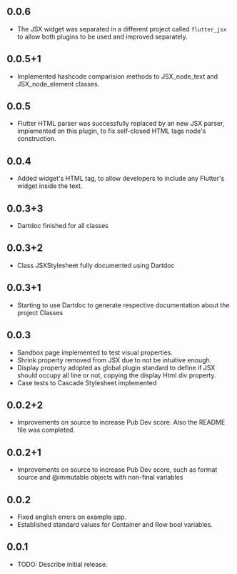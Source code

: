
## 0.0.6

* The JSX widget was separated in a different project called ```flutter_jsx``` to allow both plugins to be used and improved separately.

## 0.0.5+1

* Implemented hashcode comparision methods to JSX_node_text and JSX_node_element classes.

## 0.0.5

* Flutter HTML parser was successfully replaced by an new JSX parser, implemented on this plugin, to fix self-closed HTML tags node's construction. 

## 0.0.4

* Added widget's HTML tag, to allow developers to include any Flutter's widget inside the text.

## 0.0.3+3

* Dartdoc finished for all classes

## 0.0.3+2

* Class JSXStylesheet fully documented using Dartdoc

## 0.0.3+1

* Starting to use Dartdoc to generate respective documentation about the project Classes

## 0.0.3

* Sandbox page implemented to test visual properties.
* Shrink property removed from JSX due to not be intuitive enough. 
* Display property adopted as global plugin standard to define if JSX should occupy all line or not, copying the display Html div property.
* Case tests to Cascade Stylesheet implemented

## 0.0.2+2

* Improvements on source to increase Pub Dev score. Also the README file was completed.

## 0.0.2+1

* Improvements on source to increase Pub Dev score, such as format source and @immutable objects with non-final variables

## 0.0.2

* Fixed english errors on example app.
* Established standard values for Container and Row bool variables. 

## 0.0.1

* TODO: Describe initial release.